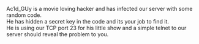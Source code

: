   <p> Ac1d_GUy is a movie loving hacker and has infected our server with some random code.<br>
   He has hidden a secret key in the code and its your job to find it. <br>
   He is using our TCP port 23 for his little show and a simple telnet to our server should reveal the problem to you.
   </p>    